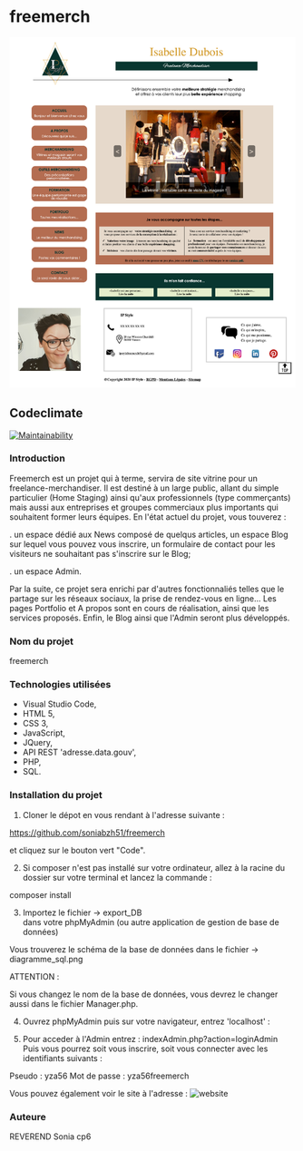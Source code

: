 # freemerch

![Screenshot website](./.github/image/screenshotFreemerch.png)

## Codeclimate

[![Maintainability](https://api.codeclimate.com/v1/badges/e2028f61a225ec867f94/maintainability)](https://codeclimate.com/github/soniabzh51/freemerch/maintainability)


### Introduction


Freemerch est un projet qui à terme, servira de site vitrine pour un freelance-merchandiser.
Il est destiné à un large public, allant du simple particulier (Home Staging) ainsi qu'aux professionnels (type commerçants) mais aussi aux entreprises et groupes commerciaux plus importants qui souhaitent former leurs équipes.
En l'état actuel du projet, vous touverez :

 . un espace dédié aux News composé de quelqus articles, un espace Blog sur lequel vous pouvez vous inscrire, un formulaire de contact pour les visiteurs ne souhaitant pas s'inscrire sur le Blog;

 . un espace Admin.

 Par la suite, ce projet sera enrichi par d'autres fonctionnaliés telles que le partage sur les réseaux sociaux, la prise de rendez-vous en ligne...
 Les pages Portfolio et A propos sont en cours de réalisation, ainsi que les services proposés.
 Enfin, le Blog ainsi que l'Admin seront plus développés. 

 ### Nom du projet

 freemerch

 ### Technologies utilisées

 * Visual Studio Code,
 * HTML 5,
 * CSS 3,
 * JavaScript,
 * JQuery,
 * API REST 'adresse.data.gouv',
 * PHP,
 * SQL.

 ### Installation du projet

 1. Cloner le dépot en vous rendant à l'adresse suivante : 

  https://github.com/soniabzh51/freemerch 

  et cliquez sur le bouton vert "Code".

2. Si composer n'est pas installé sur votre ordinateur, allez à la racine du dossier sur votre terminal et lancez la commande :

composer install

3. Importez le fichier    -> export_DB    
dans votre phpMyAdmin (ou autre application de gestion de base de données)

Vous trouverez le schéma de la base de données dans le fichier -> diagramme_sql.png   

ATTENTION :

Si vous changez le nom de la base de données, vous devrez le changer aussi dans le fichier Manager.php.

4. Ouvrez phpMyAdmin puis sur votre navigateur, entrez 'localhost' :

5. Pour acceder à l'Admin entrez : indexAdmin.php?action=loginAdmin
Puis vous pourrez soit vous inscrire,
soit vous connecter avec les identifiants suivants :

Pseudo : yza56
Mot de passe : yza56freemerch

Vous pouvez également voir le site à l'adresse : ![website](https://cp6.alwaysdata.net/freemerch//)           

### Auteure 

REVEREND Sonia cp6




 


